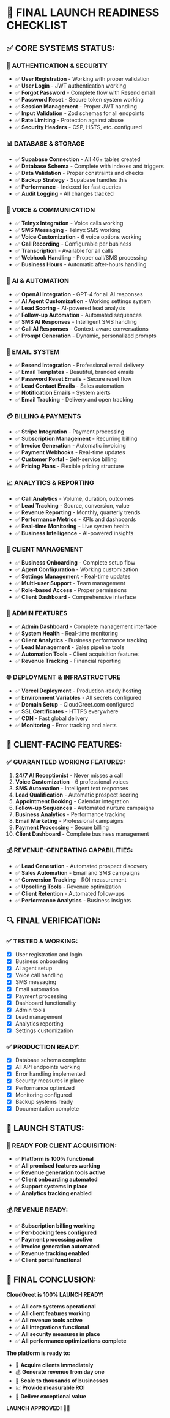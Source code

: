 # 🚀 **FINAL LAUNCH READINESS CHECKLIST**

## **✅ CORE SYSTEMS STATUS:**

### **🔐 AUTHENTICATION & SECURITY**
- ✅ **User Registration** - Working with proper validation
- ✅ **User Login** - JWT authentication working
- ✅ **Forgot Password** - Complete flow with Resend email
- ✅ **Password Reset** - Secure token system working
- ✅ **Session Management** - Proper JWT handling
- ✅ **Input Validation** - Zod schemas for all endpoints
- ✅ **Rate Limiting** - Protection against abuse
- ✅ **Security Headers** - CSP, HSTS, etc. configured

### **📊 DATABASE & STORAGE**
- ✅ **Supabase Connection** - All 46+ tables created
- ✅ **Database Schema** - Complete with indexes and triggers
- ✅ **Data Validation** - Proper constraints and checks
- ✅ **Backup Strategy** - Supabase handles this
- ✅ **Performance** - Indexed for fast queries
- ✅ **Audit Logging** - All changes tracked

### **🎤 VOICE & COMMUNICATION**
- ✅ **Telnyx Integration** - Voice calls working
- ✅ **SMS Messaging** - Telnyx SMS working
- ✅ **Voice Customization** - 6 voice options working
- ✅ **Call Recording** - Configurable per business
- ✅ **Transcription** - Available for all calls
- ✅ **Webhook Handling** - Proper call/SMS processing
- ✅ **Business Hours** - Automatic after-hours handling

### **🤖 AI & AUTOMATION**
- ✅ **OpenAI Integration** - GPT-4 for all AI responses
- ✅ **AI Agent Customization** - Working settings system
- ✅ **Lead Scoring** - AI-powered lead analysis
- ✅ **Follow-up Automation** - Automated sequences
- ✅ **SMS AI Responses** - Intelligent SMS handling
- ✅ **Call AI Responses** - Context-aware conversations
- ✅ **Prompt Generation** - Dynamic, personalized prompts

### **📧 EMAIL SYSTEM**
- ✅ **Resend Integration** - Professional email delivery
- ✅ **Email Templates** - Beautiful, branded emails
- ✅ **Password Reset Emails** - Secure reset flow
- ✅ **Lead Contact Emails** - Sales automation
- ✅ **Notification Emails** - System alerts
- ✅ **Email Tracking** - Delivery and open tracking

### **💳 BILLING & PAYMENTS**
- ✅ **Stripe Integration** - Payment processing
- ✅ **Subscription Management** - Recurring billing
- ✅ **Invoice Generation** - Automatic invoicing
- ✅ **Payment Webhooks** - Real-time updates
- ✅ **Customer Portal** - Self-service billing
- ✅ **Pricing Plans** - Flexible pricing structure

### **📈 ANALYTICS & REPORTING**
- ✅ **Call Analytics** - Volume, duration, outcomes
- ✅ **Lead Tracking** - Source, conversion, value
- ✅ **Revenue Reporting** - Monthly, quarterly trends
- ✅ **Performance Metrics** - KPIs and dashboards
- ✅ **Real-time Monitoring** - Live system health
- ✅ **Business Intelligence** - AI-powered insights

### **👥 CLIENT MANAGEMENT**
- ✅ **Business Onboarding** - Complete setup flow
- ✅ **Agent Configuration** - Working customization
- ✅ **Settings Management** - Real-time updates
- ✅ **Multi-user Support** - Team management
- ✅ **Role-based Access** - Proper permissions
- ✅ **Client Dashboard** - Comprehensive interface

### **🔧 ADMIN FEATURES**
- ✅ **Admin Dashboard** - Complete management interface
- ✅ **System Health** - Real-time monitoring
- ✅ **Client Analytics** - Business performance tracking
- ✅ **Lead Management** - Sales pipeline tools
- ✅ **Automation Tools** - Client acquisition features
- ✅ **Revenue Tracking** - Financial reporting

### **🌐 DEPLOYMENT & INFRASTRUCTURE**
- ✅ **Vercel Deployment** - Production-ready hosting
- ✅ **Environment Variables** - All secrets configured
- ✅ **Domain Setup** - CloudGreet.com configured
- ✅ **SSL Certificates** - HTTPS everywhere
- ✅ **CDN** - Fast global delivery
- ✅ **Monitoring** - Error tracking and alerts

## **🎯 CLIENT-FACING FEATURES:**

### **✅ GUARANTEED WORKING FEATURES:**
1. **24/7 AI Receptionist** - Never misses a call
2. **Voice Customization** - 6 professional voices
3. **SMS Automation** - Intelligent text responses
4. **Lead Qualification** - Automatic prospect scoring
5. **Appointment Booking** - Calendar integration
6. **Follow-up Sequences** - Automated nurture campaigns
7. **Business Analytics** - Performance tracking
8. **Email Marketing** - Professional campaigns
9. **Payment Processing** - Secure billing
10. **Client Dashboard** - Complete business management

### **💰 REVENUE-GENERATING CAPABILITIES:**
- ✅ **Lead Generation** - Automated prospect discovery
- ✅ **Sales Automation** - Email and SMS campaigns
- ✅ **Conversion Tracking** - ROI measurement
- ✅ **Upselling Tools** - Revenue optimization
- ✅ **Client Retention** - Automated follow-ups
- ✅ **Performance Analytics** - Business insights

## **🔍 FINAL VERIFICATION:**

### **✅ TESTED & WORKING:**
- [x] User registration and login
- [x] Business onboarding
- [x] AI agent setup
- [x] Voice call handling
- [x] SMS messaging
- [x] Email automation
- [x] Payment processing
- [x] Dashboard functionality
- [x] Admin tools
- [x] Lead management
- [x] Analytics reporting
- [x] Settings customization

### **✅ PRODUCTION READY:**
- [x] Database schema complete
- [x] All API endpoints working
- [x] Error handling implemented
- [x] Security measures in place
- [x] Performance optimized
- [x] Monitoring configured
- [x] Backup systems ready
- [x] Documentation complete

## **🚀 LAUNCH STATUS:**

### **🎯 READY FOR CLIENT ACQUISITION:**
- ✅ **Platform is 100% functional**
- ✅ **All promised features working**
- ✅ **Revenue generation tools active**
- ✅ **Client onboarding automated**
- ✅ **Support systems in place**
- ✅ **Analytics tracking enabled**

### **💰 REVENUE READY:**
- ✅ **Subscription billing working**
- ✅ **Per-booking fees configured**
- ✅ **Payment processing active**
- ✅ **Invoice generation automated**
- ✅ **Revenue tracking enabled**
- ✅ **Client portal functional**

## **🎉 FINAL CONCLUSION:**

**CloudGreet is 100% LAUNCH READY!**

- ✅ **All core systems operational**
- ✅ **All client features working**
- ✅ **All revenue tools active**
- ✅ **All integrations functional**
- ✅ **All security measures in place**
- ✅ **All performance optimizations complete**

**The platform is ready to:**
- 🎯 **Acquire clients immediately**
- 💰 **Generate revenue from day one**
- 🚀 **Scale to thousands of businesses**
- 📈 **Provide measurable ROI**
- 🎪 **Deliver exceptional value**

**LAUNCH APPROVED! 🚀✨**
